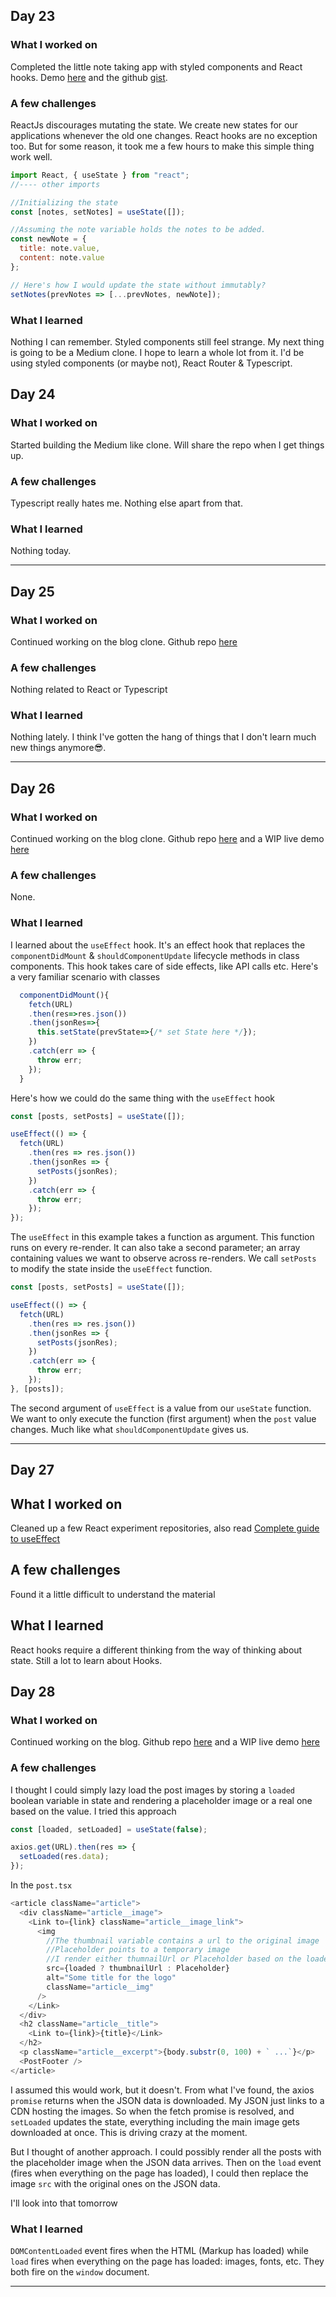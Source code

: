 ## Day 23

### What I worked on

Completed the little note taking app with styled components and React hooks. Demo [here](https://note-taking-styled.netlify.com/) and the github [gist](https://gist.github.com/vickOnRails/f6e6f9edb22b7688602171ed8c9f85b0).

### A few challenges

ReactJs discourages mutating the state. We create new states for our applications whenever the old one changes. React hooks are no exception too. But for some reason, it took me a few hours to make this simple thing work well.

```js
import React, { useState } from "react";
//---- other imports

//Initializing the state
const [notes, setNotes] = useState([]);

//Assuming the note variable holds the notes to be added.
const newNote = {
  title: note.value,
  content: note.value
};

// Here's how I would update the state without immutably?
setNotes(prevNotes => [...prevNotes, newNote]);
```

### What I learned

Nothing I can remember. Styled components still feel strange.
My next thing is going to be a Medium clone. I hope to learn a whole lot from it. I'd be using styled components (or maybe not), React Router & Typescript.

## Day 24

### What I worked on

Started building the Medium like clone. Will share the repo when I get things up.

### A few challenges

Typescript really hates me. Nothing else apart from that.

### What I learned

Nothing today.

---

## Day 25

### What I worked on

Continued working on the blog clone. Github repo [here](https://github.com/vickOnRails/night-blog)

### A few challenges

Nothing related to React or Typescript

### What I learned

Nothing lately. I think I've gotten the hang of things that I don't learn much new things anymore😎.

---

## Day 26

### What I worked on

Continued working on the blog clone. Github repo [here](https://github.com/vickOnRails/night-blog) and a WIP live demo [here](https://night-blog.netlify.com/)

### A few challenges

None.

### What I learned

I learned about the `useEffect` hook. It's an effect hook that replaces the `componentDidMount` & `shouldComponentUpdate` lifecycle methods in class components. This hook takes care of side effects, like API calls etc. Here's a very familiar scenario with classes

```js
  componentDidMount(){
    fetch(URL)
    .then(res=>res.json())
    .then(jsonRes=>{
      this.setState(prevState=>{/* set State here */});
    })
    .catch(err => {
      throw err;
    });
  }
```

Here's how we could do the same thing with the `useEffect` hook

```js
const [posts, setPosts] = useState([]);

useEffect(() => {
  fetch(URL)
    .then(res => res.json())
    .then(jsonRes => {
      setPosts(jsonRes);
    })
    .catch(err => {
      throw err;
    });
});
```

The `useEffect` in this example takes a function as argument. This function runs on every re-render. It can also take a second parameter; an array containing values we want to observe across re-renders. We call `setPosts` to modify the state inside the `useEffect` function.

```js
const [posts, setPosts] = useState([]);

useEffect(() => {
  fetch(URL)
    .then(res => res.json())
    .then(jsonRes => {
      setPosts(jsonRes);
    })
    .catch(err => {
      throw err;
    });
}, [posts]);
```

The second argument of `useEffect` is a value from our `useState` function. We want to only execute the function (first argument) when the `post` value changes. Much like what `shouldComponentUpdate` gives us.

---

## Day 27

## What I worked on

Cleaned up a few React experiment repositories, also read [Complete guide to useEffect](https://overreacted.io/a-complete-guide-to-useeffect/)

## A few challenges

Found it a little difficult to understand the material

## What I learned

React hooks require a different thinking from the way of thinking about state. Still a lot to learn about Hooks.

## Day 28

### What I worked on

Continued working on the blog. Github repo [here](https://github.com/vickOnRails/night-blog) and a WIP live demo [here](https://night-blog.netlify.com/)

### A few challenges

I thought I could simply lazy load the post images by storing a `loaded` boolean variable in state and rendering a placeholder image or a real one based on the value. I tried this approach

```js
const [loaded, setLoaded] = useState(false);

axios.get(URL).then(res => {
  setLoaded(res.data);
});
```

In the `post.tsx`

```js
<article className="article">
  <div className="article__image">
    <Link to={link} className="article__image_link">
      <img
        //The thumbnail variable contains a url to the original image
        //Placeholder points to a temporary image
        //I render either thumnailUrl or Placeholder based on the loaded variable
        src={loaded ? thumbnailUrl : Placeholder}
        alt="Some title for the logo"
        className="article__img"
      />
    </Link>
  </div>
  <h2 className="article__title">
    <Link to={link}>{title}</Link>
  </h2>
  <p className="article__excerpt">{body.substr(0, 100) + ` ...`}</p>
  <PostFooter />
</article>
```

I assumed this would work, but it doesn't. From what I've found, the axios `promise` returns when the JSON data is downloaded. My JSON just links to a CDN hosting the images. So when the fetch promise is resolved, and `setLoaded` updates the state, everything including the main image gets downloaded at once. This is driving crazy at the moment.

But I thought of another approach. I could possibly render all the posts with the placeholder image when the JSON data arrives. Then on the `load` event (fires when everything on the page has loaded), I could then replace the image `src` with the original ones on the JSON data.

I'll look into that tomorrow

### What I learned

`DOMContentLoaded` event fires when the HTML (Markup has loaded) while `load` fires when everything on the page has loaded: images, fonts, etc. They both fire on the `window` document.

---
